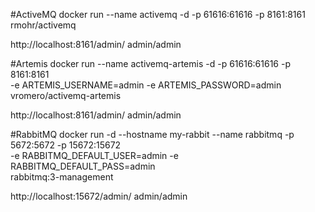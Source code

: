 #ActiveMQ
docker run --name activemq -d -p 61616:61616 -p 8161:8161 rmohr/activemq

http://localhost:8161/admin/
admin/admin 

#Artemis
docker run --name activemq-artemis -d -p 61616:61616 -p 8161:8161 \
-e ARTEMIS_USERNAME=admin -e ARTEMIS_PASSWORD=admin \
vromero/activemq-artemis

http://localhost:8161/admin/
admin/admin 

#RabbitMQ
docker run -d --hostname my-rabbit --name rabbitmq -p 5672:5672 -p 15672:15672 \
-e RABBITMQ_DEFAULT_USER=admin -e RABBITMQ_DEFAULT_PASS=admin \
rabbitmq:3-management

http://localhost:15672/admin/
admin/admin 
